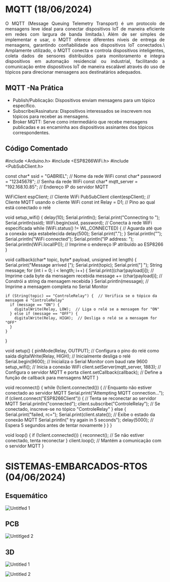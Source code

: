 # MQTT (18/06/2024)
<p align="justify">
O MQTT (Message Queuing Telemetry Transport) é um protocolo de mensagens leve ideal para conectar dispositivos IoT de maneira eficiente em redes com largura de banda limitada.\
Além de ser simples de implementar e usar, o MQTT oferece diferentes níveis de entrega de mensagens, garantindo confiabilidade aos dispositivos IoT conectados.\
Amplamente utilizado, o MQTT conecta e controla dispositivos inteligentes, coleta dados de sensores distribuídos para monitoramento e integra dispositivos em automação residencial ou industrial, facilitando a comunicação entre dispositivos IoT de maneira escalável através do uso de tópicos para direcionar mensagens aos destinatários adequados. </p>

## MQTT -Na Prática
* Publish/Publicação: Dispositivos enviam mensagens para um tópico específico.
* Subscribe/Assinatura: Dispositivos interessados se inscrevem nos tópicos para receber as mensagens.
* Broker MQTT: Serve como intermediário que recebe mensagens publicadas e as encaminha aos dispositivos assinantes dos tópicos correspondentes.

## Código Comentado

  #include <Arduino.h>
  #include <ESP8266WiFi.h>
  #include <PubSubClient.h>
  
  const char* ssid = "GABRIEL";  // Nome da rede WiFi
  const char* password = "12345678";  // Senha da rede WiFi
  const char* mqtt_server = "192.168.10.85";  // Endereço IP do servidor MQTT
  
  WiFiClient espClient;  // Cliente WiFi
  PubSubClient client(espClient);  // Cliente MQTT usando o cliente WiFi
  const int Relay = D1;  // Pino ao qual está conectado o relé
  
  void setup_wifi() {
    delay(10);
    Serial.println();
    Serial.print("Connecting to ");
    Serial.println(ssid);
    WiFi.begin(ssid, password);  // Conecta à rede WiFi especificada
    while (WiFi.status() != WL_CONNECTED) {  // Aguarda até que a conexão seja estabelecida
      delay(500);
      Serial.print(".");
    }
    Serial.println("");
    Serial.println("WiFi connected");
    Serial.println("IP address: ");
    Serial.println(WiFi.localIP());  // Imprime o endereço IP atribuído ao ESP8266
  }
  
  void callback(char* topic, byte* payload, unsigned int length) {
    Serial.print("Message arrived [");
    Serial.print(topic);
    Serial.print("] ");
    String message;
    for (int i = 0; i < length; i++) { 
      Serial.print((char)payload[i]);  // Imprime cada byte da mensagem recebida
      message += (char)payload[i];  // Constrói a string da mensagem recebida
    }
    Serial.println(message);  // Imprime a mensagem completa no Serial Monitor
  
    if (String(topic) == "ControleRelay") {  // Verifica se o tópico da mensagem é "ControleRelay"
      if (message == "ON") {
        digitalWrite(Relay, LOW);  // Liga o relé se a mensagem for "ON"
      } else if (message == "OFF") {
        digitalWrite(Relay, HIGH);  // Desliga o relé se a mensagem for "OFF"
      }
    }
  }
  
  void setup() {
    pinMode(Relay, OUTPUT);  // Configura o pino do relé como saída
    digitalWrite(Relay, HIGH);  // Inicialmente desliga o relé
    Serial.begin(9600);  // Inicializa o Serial Monitor com baud rate 9600
    setup_wifi();  // Inicia a conexão WiFi
    client.setServer(mqtt_server, 1883);  // Configura o servidor MQTT e porta
    client.setCallback(callback);  // Define a função de callback para mensagens MQTT
  }
  
  void reconnect() {
    while (!client.connected()) {  // Enquanto não estiver conectado ao servidor MQTT
      Serial.print("Attempting MQTT connection...");
      if (client.connect("ESP8266Client")) {  // Tenta se reconectar ao servidor MQTT
        Serial.println("connected");
        client.subscribe("ControleRelay");  // Se conectado, inscreve-se no tópico "ControleRelay"
      } else {
        Serial.print("failed, rc=");
        Serial.print(client.state());  // Exibe o estado da conexão MQTT
        Serial.println(" try again in 5 seconds");
        delay(5000);  // Espera 5 segundos antes de tentar novamente
      }
    }
  }
  
  void loop() {
    if (!client.connected()) {
      reconnect();  // Se não estiver conectado, tenta reconectar
    }
    client.loop();  // Mantém a comunicação com o servidor MQTT
  }


# SISTEMAS-EMBARCADOS-RTOS (04/06/2024)

## Esquemático
![Untitfed 1](https://github.com/fdalvesco/SISTEMAS-EMBARCADOS-RTOS/assets/101358513/c240dab4-dfb1-4910-b845-6ec7dcf2b1a8)

## PCB
![Untitlged 2](https://github.com/fdalvesco/SISTEMAS-EMBARCADOS-RTOS/assets/101358513/b8b208f4-6b86-47a4-b9e2-03081d31f263)



## 3D
![Untitled 1](https://github.com/fdalvesco/SISTEMAS-EMBARCADOS-RTOS/assets/101358513/e8956ccc-bbfe-4036-94bc-ca469ca947cf)

![Untitled 2](https://github.com/fdalvesco/SISTEMAS-EMBARCADOS-RTOS/assets/101358513/bcdba762-3b62-4ec6-b635-0c7860891522)
